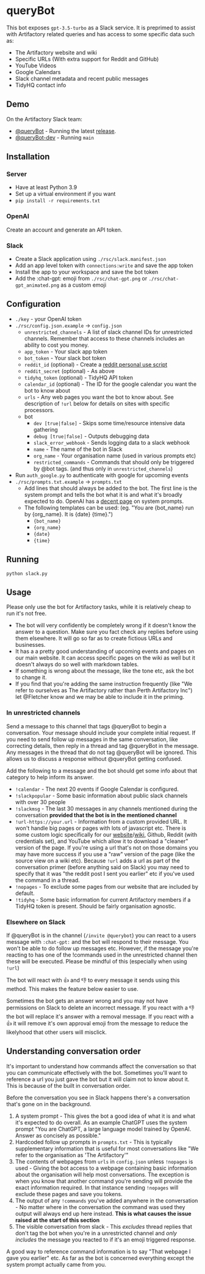 # queryBot

This bot exposes `gpt-3.5-turbo` as a Slack service. It is preprimed to assist with Artifactory related queries and has access to some specific data such as:

* The Artifactory website and wiki
* Specific URLs (With extra support for Reddit and GitHub)
* YouTube Videos
* Google Calendars
* Slack channel metadata and recent public messages
* TidyHQ contact info

## Demo

On the Artifactory Slack team:

* [@queryBot]() - Running the latest [release](https://github.com/Perth-Artifactory/queryBot/releases).
* [@queryBot-dev]() - Running `main`

## Installation

### Server

* Have at least Python 3.9
* Set up a virtual environment if you want
* `pip install -r requirements.txt`

### OpenAI

Create an account and generate an API token.

### Slack

* Create a Slack application using `./rsc/slack.manifest.json`
* Add an app level token with `connections:write` and save the app token
* Install the app to your workspace and save the bot token
* Add the :chat-gpt: emoji from `./rsc/chat-gpt.png` or `./rsc/chat-gpt_animated.png` as a custom emoji

## Configuration

* `./key` - your OpenAI token
* `./rsc/config.json.example` -> `config.json`
   * `unrestricted_channels` - A list of slack channel IDs for unrestricted channels. Remember that access to these channels includes an ability to cost you money. 
   * `app_token` - Your slack app token 
   * `bot_token` - Your slack bot token
   * `reddit_id` (optional) - Create a [reddit personal use script](https://www.reddit.com/prefs/apps)
   * `reddit_secret` (optional) - As above
   * `tidyhq_token` (optional) - TidyHQ API token
   * `calendar_id` (optional) - The ID for the google calendar you want the bot to know about
   * `urls` - Any web pages you want the bot to know about. See description of `!url` below for details on sites with specific processors.
   * bot
     * `dev [true|false]` - Skips some time/resource intensive data gathering
     * `debug [true|false]` - Outputs debugging data
     * `slack_error_webhook` - Sends logging data to a slack webhook
     * `name` - The name of the bot in Slack
     * `org_name` - Your organisation name (used in various prompts etc)
     * `restricted_commands` - Commands that should only be triggered by @bot tags. (and thus only in `unrestricted_channels`)
* Run `auth_google.py` to authenticate with google for upcoming events
* `./rsc/prompts.txt.example` -> `prompts.txt`
  * Add lines that should always be added to the bot. The first line is the system prompt and tells the bot what it is and what it's broadly expected to do. OpenAI has a [decent page](https://platform.openai.com/docs/guides/chat/instructing-chat-models) on system prompts.
  * The following templates can be used: (eg. "You are {bot_name} run by {org_name}. It is {date} {time}.")
    * `{bot_name}`
    * `{org_name}`
    * `{date}`
    * `{time}`
  
## Running

`python slack.py`

## Usage

Please only use the bot for Artifactory tasks, while it is relatively cheap to run it's not free.

* The bot will very confidently be completely wrong if it doesn't know the answer to a question. Make sure you fact check any replies before using them elsewhere. It will go so far as to create fictious URLs and businesses.
* It has a a pretty good understanding of upcoming events and pages on our main website. It can access specific pages on the wiki as well but it doesn't always do so well with markdown tables.
* If something is wrong about the message, like the tone etc, ask the bot to change it.
* If you find that you're adding the same instruction frequently (like "We refer to ourselves as The Artifactory rather than Perth Artifactory Inc") let @Fletcher know and we may be able to include it in the priming.

### In unrestricted channels

Send a message to this channel that tags @queryBot to begin a conversation. Your message should include your complete initial request. If you need to send follow up messages in the same conversation, like correcting details, then reply in a thread and tag @queryBot in the message. Any messages in the thread that do not tag @queryBot will be ignored. This allows us to discuss a response without @queryBot getting confused.

Add the following to a message and the bot should get some info about that category to help inform its answer.

* `!calendar` - The next 20 events if Google Calendar is configured.
* `!slackpopular` - Some basic information about public slack channels with over 30 people
* `!slackmsg` - The last 30 messages in any channels mentioned during the conversation **provided that the bot is in the mentioned channel**
* `!url-https://your.url` - Information from a custom provided URL. It won't handle big pages or pages with lots of javascript etc. There is some custom logic specifically for our [website](https://artifactory.org.au)/[wiki](https://wiki.artifactory.org.au), Github, Reddit (with credentials set), and YouTube which allow it to download a "cleaner" version of the page. If you're using a url that's not on those domains you may have more success if you use a "raw" version of the page (like the source view on a wiki etc). Because `!url` adds a url as part of the conversation primer (before anything said on Slack) you may need to specify that it was "the reddit post I sent you earlier" etc if you've used the command in a thread. 
* `!nopages` - To exclude some pages from our website that are included by default.
* `!tidyhq` - Some basic information for current Artifactory members if a TidyHQ token is present. Should be fairly organisation agnostic.

### Elsewhere on Slack

If @queryBot is in the channel (`/invite @querybot`) you can react to a users message with `:chat-gpt:` and the bot will respond to their message. You won't be able to do follow up messages etc. However, if the message you're reacting to has one of the !commands used in the unrestricted channel then these will be executed. Please be mindful of this (especially when using `!url`)

The bot will react with :+1: and :-1: to every message it sends using this method. This makes the feature below easier to use.

Sometimes the bot gets an answer wrong and you may not have permissions on Slack to delete an incorrect message. If you react with a :-1: the bot will replace it's answer with a removal message. If you react with a :+1: it will remove it's own approval emoji from the message to reduce the likelyhood that other users will misclick.

## Understanding conversation order

It's important to understand how commands affect the conversation so that you can communicate effectively with the bot. Sometimes you'll want to reference a url you just gave the bot but it will claim not to know about it. This is because of the built in conversation order.

Before the conversation you see in Slack happens there's a conversation that's gone on in the background.

1. A system prompt - This gives the bot a good idea of what it is and what it's expected to do overall. As an example ChatGPT uses the system prompt "You are ChatGPT, a large language model trained by OpenAI. Answer as concisely as possible."
2. Hardcoded follow up prompts in `prompts.txt` - This is typically supplementary information that is useful for most conversations like "We refer to the organisation as 'The Artifactory'"
3. The contents of webpages from `urls` in `config.json` unless `!nopages` is used - Giving the bot access to a webpage containing basic information about the organisation will help most conversations. The exception is when you know that another command you're sending will provide the exact information required. In that instance sending `!nopages` will exclude these pages and save you tokens.
4. The output of any `!commands` you've added anywhere in the conversation - No matter where in the conversation the command was used they output will always end up here instead. **This is what causes the issue raised at the start of this section**
5. The visible conversation from slack - This *excludes* thread replies that don't tag the bot when you're in a unrestricted channel and *only includes* the message you reacted to if it's an emoji triggered response.

A good way to reference command information is to say "That webpage I gave you earlier" etc. As far as the bot is concerned everything except the system prompt actually came from you.

